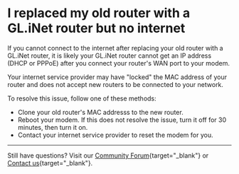 # I replaced my old router with a GL.iNet router but no internet

If you cannot connect to the internet after replacing your old router with a GL.iNet router, it is likely your GL.iNet router cannot get an IP address (DHCP or PPPoE) after you connect your router's WAN port to your modem.

Your internet service provider may have "locked" the MAC address of your router and does not accept new routers to be connected to your network. 

To resolve this issue, follow one of these methods:

- Clone your old router's MAC addresss to the new router. 
- Reboot your modem. If this does not resolve the issue, turn it off for 30 minutes, then turn it on. 
- Contact your internet service provider to reset the modem for you. 

---

Still have questions? Visit our [Community Forum](https://forum.gl-inet.com){target="_blank"} or [Contact us](https://www.gl-inet.com/contacts/){target="_blank"}.